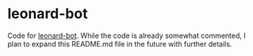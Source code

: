 # leonard-bot

Code for [leonard-bot](www.reddit.com/u/leonard-bot). While the code is already somewhat commented, I plan to expand this README.md file in the future with further details.
